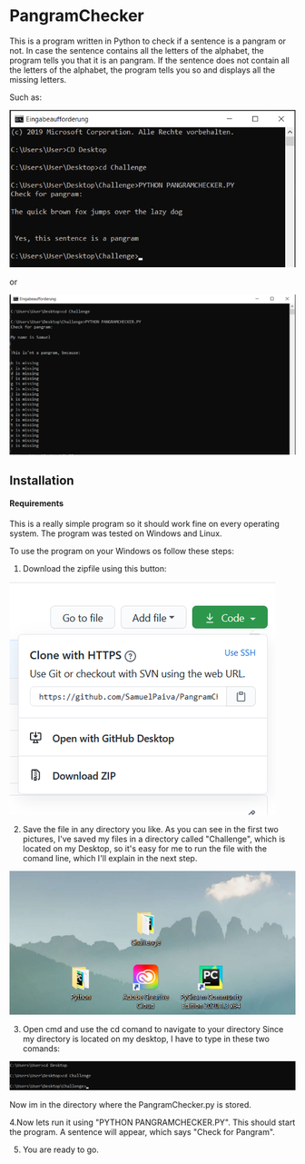 # PangramChecker

This is a program written in Python to check if a sentence is a pangram or not.
In case the sentence contains all the letters of the alphabet, the program tells you that it is an pangram.
If the sentence does not contain all the letters of the alphabet, the program tells you so and displays all the missing letters.

Such as:

![PangramChecker](PangramChecker.png)

or

![PangramChecker](FalsePangram.png)


## Installation

#### Requirements

This is a really simple program so it should work fine on every operating system.
The program was tested on Windows and Linux.

To use the program on your Windows os follow these steps:

1. Download the zipfile using this button:

![PangramChecker](DownloadZip.png)

2. Save the file in any directory you like. 
As you can see in the first two pictures, I've saved my files in a directory called "Challenge", which is located on my Desktop, so it's easy for me to run the file with the comand line, which I'll explain in the next step.

![PangramChecker](Desktop.png)

3. Open cmd and use the cd comand to navigate to your directory 
Since my directory is located on my desktop, I have to type in these two comands:

![PangramChecker](comand.png)

Now im in the directory where the PangramChecker.py is stored.

4.Now lets run it using "PYTHON PANGRAMCHECKER.PY". 
This should start the program. A sentence will appear, which says "Check for Pangram".

5. You are ready to go.

